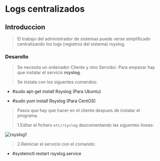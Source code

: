 # Logs centralizados
## Introduccion
>El trabajo del administrador de sistemas puede verse simplificado centralizando los logs (registros del sistema) rsyslog.

### Desarollo
>Se necesita un ordenador Cliente y otro Servidor.
Para empezar hay que instalar el servicio **rsyslog**.

>Se instala con los siguentes comandos:

- #sudo apt-get install Rsyslog (Para Ubuntu)

- #sudo yum install Rsyslog (Para CentOS)

>Pasos que hay que hacer en el cliente despues de instalar el programa.<p>1.Editar el fichero ```etc/rsyslog``` descomentando las siguentes lineas:

 ![rsyslog1](https://github.com/MitkoNachkov/MitkoNachkov.github.io/assets/145337541/e591b417-2a19-4004-affe-6e1c51e96036)

>2.Reiniciar el servicio con el comando:

- #systemctl restart rsyslog.service
